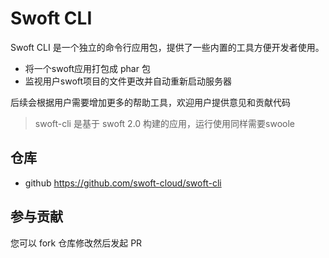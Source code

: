 # Swoft CLI

Swoft CLI 是一个独立的命令行应用包，提供了一些内置的工具方便开发者使用。

- 将一个swoft应用打包成 phar 包
- 监视用户swoft项目的文件更改并自动重新启动服务器

后续会根据用户需要增加更多的帮助工具，欢迎用户提供意见和贡献代码

> swoft-cli 是基于 swoft 2.0 构建的应用，运行使用同样需要swoole

## 仓库

- github https://github.com/swoft-cloud/swoft-cli

## 参与贡献

您可以 fork 仓库修改然后发起 PR
